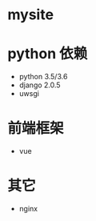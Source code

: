 # mysite
# python 依赖
  - python 3.5/3.6
  - django 2.0.5
  - uwsgi
# 前端框架
  - vue
  
# 其它
  - nginx
